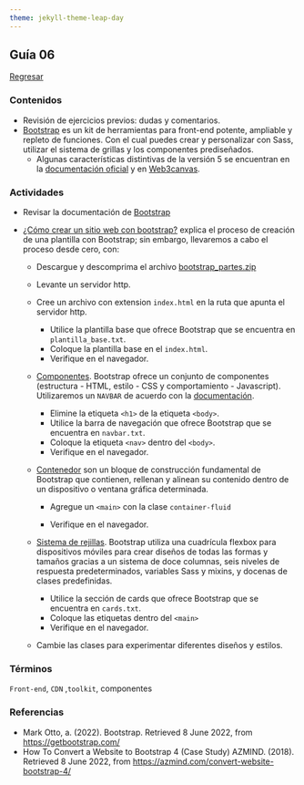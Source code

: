 ```yaml
---
theme: jekyll-theme-leap-day
---
```


## Guía 06

[Regresar](/DAWM/)

### Contenidos

* Revisión de ejercicios previos: dudas y comentarios.
* [Bootstrap](https://getbootstrap.com/) es un kit de herramientas para front-end potente, ampliable y repleto de funciones. Con el cual puedes crear y personalizar con Sass, utilizar el sistema de grillas y los componentes prediseñados.
	- Algunas características distintivas de la versión 5 se encuentran en la [documentación oficial](https://getbootstrap.com/docs/5.0/migration/) y en [Web3canvas](https://web3canvas.com/convert-bootstrap-4-to-5-migration-guide/).


### Actividades

* Revisar la documentación de [Bootstrap](https://getbootstrap.com/docs/5.2/getting-started/introduction/)
* [¿Cómo crear un sitio web con bootstrap?](https://azmind.com/convert-website-bootstrap-4/) explica el proceso de creación de una plantilla con Bootstrap; sin embargo, llevaremos a cabo el proceso desde cero, con:
	
	- Descargue y descomprima el archivo [bootstrap_partes.zip](../ejercicios/bootstrap_partes.zip)
	- Levante un servidor http.
	- Cree un archivo con extension `index.html` en la ruta que apunta el servidor http. 
		+ Utilice la plantilla base que ofrece Bootstrap que se encuentra en `plantilla_base.txt`. 
		+ Coloque la plantilla base en el `index.html`.
		+ Verifique en el navegador. 

	- [Componentes](https://getbootstrap.com/docs/5.2/components/). Bootstrap ofrece un conjunto de componentes (estructura - HTML, estilo - CSS y comportamiento - Javascript). Utilizaremos un `NAVBAR` de acuerdo con la [documentación](https://getbootstrap.com/docs/5.2/components/navbar/).
		+ Elimine la etiqueta `<h1>` de la etiqueta `<body>`.
		+ Utilice la barra de navegación que ofrece Bootstrap que se encuentra en `navbar.txt`. 
		+ Coloque la etiqueta `<nav>` dentro del `<body>`.
		+ Verifique en el navegador. 

	- [Contenedor](https://getbootstrap.com/docs/5.2/layout/containers/) son un bloque de construcción fundamental de Bootstrap que contienen, rellenan y alinean su contenido dentro de un dispositivo o ventana gráfica determinada.
		+ Agregue un `<main>` con la clase `container-fluid`
			> <main class="container-fluid">
		+ Verifique en el navegador. 

	- [Sistema de rejillas](https://getbootstrap.com/docs/5.2/layout/grid/). Bootstrap utiliza una cuadrícula flexbox para dispositivos móviles para crear diseños de todas las formas y tamaños gracias a un sistema de doce columnas, seis niveles de respuesta predeterminados, variables Sass y mixins, y docenas de clases predefinidas.
		+ Utilice la sección de cards que ofrece Bootstrap que se encuentra en `cards.txt`. 
		+ Coloque las etiquetas dentro del `<main>`
		+ Verifique en el navegador. 	

	- Cambie las clases para experimentar diferentes diseños y estilos. 

### Términos

`Front-end`, `CDN` ,`toolkit`, componentes

### Referencias

* Mark Otto, a. (2022). Bootstrap. Retrieved 8 June 2022, from https://getbootstrap.com/
* How To Convert a Website to Bootstrap 4 (Case Study) AZMIND. (2018). Retrieved 8 June 2022, from https://azmind.com/convert-website-bootstrap-4/
